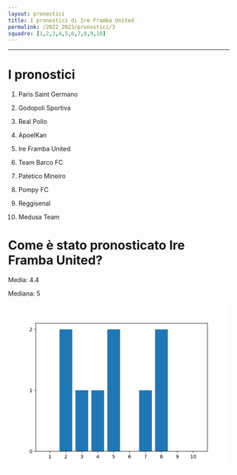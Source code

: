 ```yaml
---
layout: pronostici
title: I pronostici di Ire Framba United
permalink: /2022_2023/pronostici/3
squadre: [1,2,3,4,5,6,7,8,9,10]
---
```

---
# I pronostici
1. Paris Saint Germano

2. Godopoli Sportiva

3. Real Pollo

4. ApoelKan

5. Ire Framba United

6. Team Barco FC

7. Patetico Mineiro

8. Pompy FC

9. Reggisenal

10. Medusa Team

# Come è stato pronosticato Ire Framba United?
Media: 4.4

Mediana: 5

<div><svg xmlns:xlink="http://www.w3.org/1999/xlink" width="460.8pt" height="345.6pt" viewBox="0 0 460.8 345.6" xmlns="http://www.w3.org/2000/svg" version="1.1">
 <metadata>
  <rdf:RDF xmlns:dc="http://purl.org/dc/elements/1.1/" xmlns:cc="http://creativecommons.org/ns#" xmlns:rdf="http://www.w3.org/1999/02/22-rdf-syntax-ns#">
   <cc:Work>
    <dc:type rdf:resource="http://purl.org/dc/dcmitype/StillImage"/>
    <dc:date>2022-09-12T23:27:13.965022</dc:date>
    <dc:format>image/svg+xml</dc:format>
    <dc:creator>
     <cc:Agent>
      <dc:title>Matplotlib v3.5.3, https://matplotlib.org/</dc:title>
     </cc:Agent>
    </dc:creator>
   </cc:Work>
  </rdf:RDF>
 </metadata>
 <defs>
  <style type="text/css">*{stroke-linejoin: round; stroke-linecap: butt}</style>
 </defs>
 <g id="figure_1">
  <g id="patch_1">
   <path d="M 0 345.6 
L 460.8 345.6 
L 460.8 0 
L 0 0 
z
" style="fill: #ffffff"/>
  </g>
  <g id="axes_1">
   <g id="patch_2">
    <path d="M 57.6 307.584 
L 414.72 307.584 
L 414.72 41.472 
L 57.6 41.472 
z
" style="fill: #ffffff"/>
   </g>
   <g id="patch_3">
    <path d="M 73.832727 307.584 
L 100.335139 307.584 
L 100.335139 307.584 
L 73.832727 307.584 
z
" clip-path="url(#p83df8b495a)" style="fill: #1f77b4"/>
   </g>
   <g id="patch_4">
    <path d="M 106.960742 307.584 
L 133.463154 307.584 
L 133.463154 54.144 
L 106.960742 54.144 
z
" clip-path="url(#p83df8b495a)" style="fill: #1f77b4"/>
   </g>
   <g id="patch_5">
    <path d="M 140.088757 307.584 
L 166.591169 307.584 
L 166.591169 180.864 
L 140.088757 180.864 
z
" clip-path="url(#p83df8b495a)" style="fill: #1f77b4"/>
   </g>
   <g id="patch_6">
    <path d="M 173.216772 307.584 
L 199.719184 307.584 
L 199.719184 180.864 
L 173.216772 180.864 
z
" clip-path="url(#p83df8b495a)" style="fill: #1f77b4"/>
   </g>
   <g id="patch_7">
    <path d="M 206.344787 307.584 
L 232.847199 307.584 
L 232.847199 54.144 
L 206.344787 54.144 
z
" clip-path="url(#p83df8b495a)" style="fill: #1f77b4"/>
   </g>
   <g id="patch_8">
    <path d="M 239.472801 307.584 
L 265.975213 307.584 
L 265.975213 307.584 
L 239.472801 307.584 
z
" clip-path="url(#p83df8b495a)" style="fill: #1f77b4"/>
   </g>
   <g id="patch_9">
    <path d="M 272.600816 307.584 
L 299.103228 307.584 
L 299.103228 180.864 
L 272.600816 180.864 
z
" clip-path="url(#p83df8b495a)" style="fill: #1f77b4"/>
   </g>
   <g id="patch_10">
    <path d="M 305.728831 307.584 
L 332.231243 307.584 
L 332.231243 54.144 
L 305.728831 54.144 
z
" clip-path="url(#p83df8b495a)" style="fill: #1f77b4"/>
   </g>
   <g id="patch_11">
    <path d="M 338.856846 307.584 
L 365.359258 307.584 
L 365.359258 307.584 
L 338.856846 307.584 
z
" clip-path="url(#p83df8b495a)" style="fill: #1f77b4"/>
   </g>
   <g id="patch_12">
    <path d="M 371.984861 307.584 
L 398.487273 307.584 
L 398.487273 307.584 
L 371.984861 307.584 
z
" clip-path="url(#p83df8b495a)" style="fill: #1f77b4"/>
   </g>
   <g id="matplotlib.axis_1">
    <g id="xtick_1">
     <g id="line2d_1">
      <defs>
       <path id="m728d55d022" d="M 0 0 
L 0 3.5 
" style="stroke: #000000; stroke-width: 0.8"/>
      </defs>
      <g>
       <use xlink:href="#m728d55d022" x="87.083933" y="307.584" style="stroke: #000000; stroke-width: 0.8"/>
      </g>
     </g>
     <g id="text_1">
      <!-- 1 -->
      <g transform="translate(83.902683 322.182437)scale(0.1 -0.1)">
       <defs>
        <path id="DejaVuSans-31" d="M 794 531 
L 1825 531 
L 1825 4091 
L 703 3866 
L 703 4441 
L 1819 4666 
L 2450 4666 
L 2450 531 
L 3481 531 
L 3481 0 
L 794 0 
L 794 531 
z
" transform="scale(0.015625)"/>
       </defs>
       <use xlink:href="#DejaVuSans-31"/>
      </g>
     </g>
    </g>
    <g id="xtick_2">
     <g id="line2d_2">
      <g>
       <use xlink:href="#m728d55d022" x="120.211948" y="307.584" style="stroke: #000000; stroke-width: 0.8"/>
      </g>
     </g>
     <g id="text_2">
      <!-- 2 -->
      <g transform="translate(117.030698 322.182437)scale(0.1 -0.1)">
       <defs>
        <path id="DejaVuSans-32" d="M 1228 531 
L 3431 531 
L 3431 0 
L 469 0 
L 469 531 
Q 828 903 1448 1529 
Q 2069 2156 2228 2338 
Q 2531 2678 2651 2914 
Q 2772 3150 2772 3378 
Q 2772 3750 2511 3984 
Q 2250 4219 1831 4219 
Q 1534 4219 1204 4116 
Q 875 4013 500 3803 
L 500 4441 
Q 881 4594 1212 4672 
Q 1544 4750 1819 4750 
Q 2544 4750 2975 4387 
Q 3406 4025 3406 3419 
Q 3406 3131 3298 2873 
Q 3191 2616 2906 2266 
Q 2828 2175 2409 1742 
Q 1991 1309 1228 531 
z
" transform="scale(0.015625)"/>
       </defs>
       <use xlink:href="#DejaVuSans-32"/>
      </g>
     </g>
    </g>
    <g id="xtick_3">
     <g id="line2d_3">
      <g>
       <use xlink:href="#m728d55d022" x="153.339963" y="307.584" style="stroke: #000000; stroke-width: 0.8"/>
      </g>
     </g>
     <g id="text_3">
      <!-- 3 -->
      <g transform="translate(150.158713 322.182437)scale(0.1 -0.1)">
       <defs>
        <path id="DejaVuSans-33" d="M 2597 2516 
Q 3050 2419 3304 2112 
Q 3559 1806 3559 1356 
Q 3559 666 3084 287 
Q 2609 -91 1734 -91 
Q 1441 -91 1130 -33 
Q 819 25 488 141 
L 488 750 
Q 750 597 1062 519 
Q 1375 441 1716 441 
Q 2309 441 2620 675 
Q 2931 909 2931 1356 
Q 2931 1769 2642 2001 
Q 2353 2234 1838 2234 
L 1294 2234 
L 1294 2753 
L 1863 2753 
Q 2328 2753 2575 2939 
Q 2822 3125 2822 3475 
Q 2822 3834 2567 4026 
Q 2313 4219 1838 4219 
Q 1578 4219 1281 4162 
Q 984 4106 628 3988 
L 628 4550 
Q 988 4650 1302 4700 
Q 1616 4750 1894 4750 
Q 2613 4750 3031 4423 
Q 3450 4097 3450 3541 
Q 3450 3153 3228 2886 
Q 3006 2619 2597 2516 
z
" transform="scale(0.015625)"/>
       </defs>
       <use xlink:href="#DejaVuSans-33"/>
      </g>
     </g>
    </g>
    <g id="xtick_4">
     <g id="line2d_4">
      <g>
       <use xlink:href="#m728d55d022" x="186.467978" y="307.584" style="stroke: #000000; stroke-width: 0.8"/>
      </g>
     </g>
     <g id="text_4">
      <!-- 4 -->
      <g transform="translate(183.286728 322.182437)scale(0.1 -0.1)">
       <defs>
        <path id="DejaVuSans-34" d="M 2419 4116 
L 825 1625 
L 2419 1625 
L 2419 4116 
z
M 2253 4666 
L 3047 4666 
L 3047 1625 
L 3713 1625 
L 3713 1100 
L 3047 1100 
L 3047 0 
L 2419 0 
L 2419 1100 
L 313 1100 
L 313 1709 
L 2253 4666 
z
" transform="scale(0.015625)"/>
       </defs>
       <use xlink:href="#DejaVuSans-34"/>
      </g>
     </g>
    </g>
    <g id="xtick_5">
     <g id="line2d_5">
      <g>
       <use xlink:href="#m728d55d022" x="219.595993" y="307.584" style="stroke: #000000; stroke-width: 0.8"/>
      </g>
     </g>
     <g id="text_5">
      <!-- 5 -->
      <g transform="translate(216.414743 322.182437)scale(0.1 -0.1)">
       <defs>
        <path id="DejaVuSans-35" d="M 691 4666 
L 3169 4666 
L 3169 4134 
L 1269 4134 
L 1269 2991 
Q 1406 3038 1543 3061 
Q 1681 3084 1819 3084 
Q 2600 3084 3056 2656 
Q 3513 2228 3513 1497 
Q 3513 744 3044 326 
Q 2575 -91 1722 -91 
Q 1428 -91 1123 -41 
Q 819 9 494 109 
L 494 744 
Q 775 591 1075 516 
Q 1375 441 1709 441 
Q 2250 441 2565 725 
Q 2881 1009 2881 1497 
Q 2881 1984 2565 2268 
Q 2250 2553 1709 2553 
Q 1456 2553 1204 2497 
Q 953 2441 691 2322 
L 691 4666 
z
" transform="scale(0.015625)"/>
       </defs>
       <use xlink:href="#DejaVuSans-35"/>
      </g>
     </g>
    </g>
    <g id="xtick_6">
     <g id="line2d_6">
      <g>
       <use xlink:href="#m728d55d022" x="252.724007" y="307.584" style="stroke: #000000; stroke-width: 0.8"/>
      </g>
     </g>
     <g id="text_6">
      <!-- 6 -->
      <g transform="translate(249.542757 322.182437)scale(0.1 -0.1)">
       <defs>
        <path id="DejaVuSans-36" d="M 2113 2584 
Q 1688 2584 1439 2293 
Q 1191 2003 1191 1497 
Q 1191 994 1439 701 
Q 1688 409 2113 409 
Q 2538 409 2786 701 
Q 3034 994 3034 1497 
Q 3034 2003 2786 2293 
Q 2538 2584 2113 2584 
z
M 3366 4563 
L 3366 3988 
Q 3128 4100 2886 4159 
Q 2644 4219 2406 4219 
Q 1781 4219 1451 3797 
Q 1122 3375 1075 2522 
Q 1259 2794 1537 2939 
Q 1816 3084 2150 3084 
Q 2853 3084 3261 2657 
Q 3669 2231 3669 1497 
Q 3669 778 3244 343 
Q 2819 -91 2113 -91 
Q 1303 -91 875 529 
Q 447 1150 447 2328 
Q 447 3434 972 4092 
Q 1497 4750 2381 4750 
Q 2619 4750 2861 4703 
Q 3103 4656 3366 4563 
z
" transform="scale(0.015625)"/>
       </defs>
       <use xlink:href="#DejaVuSans-36"/>
      </g>
     </g>
    </g>
    <g id="xtick_7">
     <g id="line2d_7">
      <g>
       <use xlink:href="#m728d55d022" x="285.852022" y="307.584" style="stroke: #000000; stroke-width: 0.8"/>
      </g>
     </g>
     <g id="text_7">
      <!-- 7 -->
      <g transform="translate(282.670772 322.182437)scale(0.1 -0.1)">
       <defs>
        <path id="DejaVuSans-37" d="M 525 4666 
L 3525 4666 
L 3525 4397 
L 1831 0 
L 1172 0 
L 2766 4134 
L 525 4134 
L 525 4666 
z
" transform="scale(0.015625)"/>
       </defs>
       <use xlink:href="#DejaVuSans-37"/>
      </g>
     </g>
    </g>
    <g id="xtick_8">
     <g id="line2d_8">
      <g>
       <use xlink:href="#m728d55d022" x="318.980037" y="307.584" style="stroke: #000000; stroke-width: 0.8"/>
      </g>
     </g>
     <g id="text_8">
      <!-- 8 -->
      <g transform="translate(315.798787 322.182437)scale(0.1 -0.1)">
       <defs>
        <path id="DejaVuSans-38" d="M 2034 2216 
Q 1584 2216 1326 1975 
Q 1069 1734 1069 1313 
Q 1069 891 1326 650 
Q 1584 409 2034 409 
Q 2484 409 2743 651 
Q 3003 894 3003 1313 
Q 3003 1734 2745 1975 
Q 2488 2216 2034 2216 
z
M 1403 2484 
Q 997 2584 770 2862 
Q 544 3141 544 3541 
Q 544 4100 942 4425 
Q 1341 4750 2034 4750 
Q 2731 4750 3128 4425 
Q 3525 4100 3525 3541 
Q 3525 3141 3298 2862 
Q 3072 2584 2669 2484 
Q 3125 2378 3379 2068 
Q 3634 1759 3634 1313 
Q 3634 634 3220 271 
Q 2806 -91 2034 -91 
Q 1263 -91 848 271 
Q 434 634 434 1313 
Q 434 1759 690 2068 
Q 947 2378 1403 2484 
z
M 1172 3481 
Q 1172 3119 1398 2916 
Q 1625 2713 2034 2713 
Q 2441 2713 2670 2916 
Q 2900 3119 2900 3481 
Q 2900 3844 2670 4047 
Q 2441 4250 2034 4250 
Q 1625 4250 1398 4047 
Q 1172 3844 1172 3481 
z
" transform="scale(0.015625)"/>
       </defs>
       <use xlink:href="#DejaVuSans-38"/>
      </g>
     </g>
    </g>
    <g id="xtick_9">
     <g id="line2d_9">
      <g>
       <use xlink:href="#m728d55d022" x="352.108052" y="307.584" style="stroke: #000000; stroke-width: 0.8"/>
      </g>
     </g>
     <g id="text_9">
      <!-- 9 -->
      <g transform="translate(348.926802 322.182437)scale(0.1 -0.1)">
       <defs>
        <path id="DejaVuSans-39" d="M 703 97 
L 703 672 
Q 941 559 1184 500 
Q 1428 441 1663 441 
Q 2288 441 2617 861 
Q 2947 1281 2994 2138 
Q 2813 1869 2534 1725 
Q 2256 1581 1919 1581 
Q 1219 1581 811 2004 
Q 403 2428 403 3163 
Q 403 3881 828 4315 
Q 1253 4750 1959 4750 
Q 2769 4750 3195 4129 
Q 3622 3509 3622 2328 
Q 3622 1225 3098 567 
Q 2575 -91 1691 -91 
Q 1453 -91 1209 -44 
Q 966 3 703 97 
z
M 1959 2075 
Q 2384 2075 2632 2365 
Q 2881 2656 2881 3163 
Q 2881 3666 2632 3958 
Q 2384 4250 1959 4250 
Q 1534 4250 1286 3958 
Q 1038 3666 1038 3163 
Q 1038 2656 1286 2365 
Q 1534 2075 1959 2075 
z
" transform="scale(0.015625)"/>
       </defs>
       <use xlink:href="#DejaVuSans-39"/>
      </g>
     </g>
    </g>
    <g id="xtick_10">
     <g id="line2d_10">
      <g>
       <use xlink:href="#m728d55d022" x="385.236067" y="307.584" style="stroke: #000000; stroke-width: 0.8"/>
      </g>
     </g>
     <g id="text_10">
      <!-- 10 -->
      <g transform="translate(378.873567 322.182437)scale(0.1 -0.1)">
       <defs>
        <path id="DejaVuSans-30" d="M 2034 4250 
Q 1547 4250 1301 3770 
Q 1056 3291 1056 2328 
Q 1056 1369 1301 889 
Q 1547 409 2034 409 
Q 2525 409 2770 889 
Q 3016 1369 3016 2328 
Q 3016 3291 2770 3770 
Q 2525 4250 2034 4250 
z
M 2034 4750 
Q 2819 4750 3233 4129 
Q 3647 3509 3647 2328 
Q 3647 1150 3233 529 
Q 2819 -91 2034 -91 
Q 1250 -91 836 529 
Q 422 1150 422 2328 
Q 422 3509 836 4129 
Q 1250 4750 2034 4750 
z
" transform="scale(0.015625)"/>
       </defs>
       <use xlink:href="#DejaVuSans-31"/>
       <use xlink:href="#DejaVuSans-30" x="63.623047"/>
      </g>
     </g>
    </g>
   </g>
   <g id="matplotlib.axis_2">
    <g id="ytick_1">
     <g id="line2d_11">
      <defs>
       <path id="m672bf485de" d="M 0 0 
L -3.5 0 
" style="stroke: #000000; stroke-width: 0.8"/>
      </defs>
      <g>
       <use xlink:href="#m672bf485de" x="57.6" y="307.584" style="stroke: #000000; stroke-width: 0.8"/>
      </g>
     </g>
     <g id="text_11">
      <!-- 0 -->
      <g transform="translate(44.2375 311.383219)scale(0.1 -0.1)">
       <use xlink:href="#DejaVuSans-30"/>
      </g>
     </g>
    </g>
    <g id="ytick_2">
     <g id="line2d_12">
      <g>
       <use xlink:href="#m672bf485de" x="57.6" y="180.864" style="stroke: #000000; stroke-width: 0.8"/>
      </g>
     </g>
     <g id="text_12">
      <!-- 1 -->
      <g transform="translate(44.2375 184.663219)scale(0.1 -0.1)">
       <use xlink:href="#DejaVuSans-31"/>
      </g>
     </g>
    </g>
    <g id="ytick_3">
     <g id="line2d_13">
      <g>
       <use xlink:href="#m672bf485de" x="57.6" y="54.144" style="stroke: #000000; stroke-width: 0.8"/>
      </g>
     </g>
     <g id="text_13">
      <!-- 2 -->
      <g transform="translate(44.2375 57.943219)scale(0.1 -0.1)">
       <use xlink:href="#DejaVuSans-32"/>
      </g>
     </g>
    </g>
   </g>
   <g id="patch_13">
    <path d="M 57.6 307.584 
L 57.6 41.472 
" style="fill: none; stroke: #000000; stroke-width: 0.8; stroke-linejoin: miter; stroke-linecap: square"/>
   </g>
   <g id="patch_14">
    <path d="M 414.72 307.584 
L 414.72 41.472 
" style="fill: none; stroke: #000000; stroke-width: 0.8; stroke-linejoin: miter; stroke-linecap: square"/>
   </g>
   <g id="patch_15">
    <path d="M 57.6 307.584 
L 414.72 307.584 
" style="fill: none; stroke: #000000; stroke-width: 0.8; stroke-linejoin: miter; stroke-linecap: square"/>
   </g>
   <g id="patch_16">
    <path d="M 57.6 41.472 
L 414.72 41.472 
" style="fill: none; stroke: #000000; stroke-width: 0.8; stroke-linejoin: miter; stroke-linecap: square"/>
   </g>
  </g>
 </g>
 <defs>
  <clipPath id="p83df8b495a">
   <rect x="57.6" y="41.472" width="357.12" height="266.112"/>
  </clipPath>
 </defs>
</svg>
</div>
